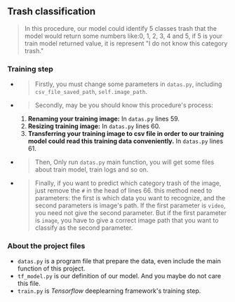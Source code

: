 ## Trash classification
 >In this procedure, our model could identify 5 classes trash that the
  model would return some numbers like:0,  1, 2, 3, 4 and 5, if 5 is 
  your train model returned value, it is represent "I do not know this
   category trash."  
   
### Training step
* > Firstly, you must change some parameters in `datas.py`, including 
`csv_file_saved_path`, `self.image_path`.  
* >Secondly, may be you should know this procedure's process:
    1. **Renaming your training image:**
    In `datas.py` lines 59.
    2. **Resizing training image:**
    In `datas.py` lines 60.
    3. **Transferring your training image to csv file in order to our training model
    could read this training data conveniently.** In `datas.py` lines 61.
* > Then, Only run `datas.py` main function, you will get some files about 
train model, train logs and so on.
* >Finally, if you want to predict which category trash of the image, just remove
the `#` in the head of lines 66. this method need to parameters: the first is which 
data you want to recognize, and the second parameters is image's path. If the first 
parameter is `video`, you need not give the second parameter. But if the first parameter
is `image`, you have to give a correct image path that you want to classify as the second
parameter.

### About the project files

* `datas.py` is a program file that prepare the data, even include the main function of this project.
* `tf_model.py` is our definition of our model. And you maybe do not care this file.
* `train.py` is *Tensorflow* deeplearning framework's training step.


